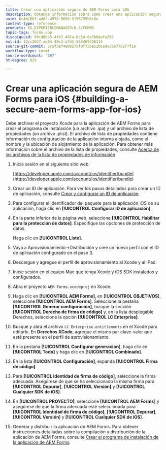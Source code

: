 ```yaml
---
title: Crear una aplicación segura de AEM Forms para iOS
description: Obtenga información sobre cómo crear una aplicación segura de AEM Forms para iOS archivando el proyecto Xcode. Esto crea un instalador (un archivo .ipa) y un archivo de lista de propiedades (un archivo .plist).
uuid: 6c4b160f-4d0c-4976-9609-9196795b6c8e
content-type: reference
products: SG_EXPERIENCEMANAGER/6.5/FORMS
topic-tags: forms-app
discoiquuid: 90cd8ba5-4f47-4074-bc54-6a7bb8afe256
exl-id: 12cc2027-ae94-40c3-a7d1-553469426114
source-git-commit: 6caf3ef4a00275f0f73be52b6a9ccba77d277f1a
workflow-type: tm+mt
source-wordcount: '387'
ht-degree: 92%

---
```


# Crear una aplicación segura de AEM Forms para iOS {#building-a-secure-aem-forms-app-for-ios}

Debe archivar el proyecto Xcode para la aplicación de AEM Forms para crear el programa de instalación (un archivo .ipa) y un archivo de lista de propiedades (un archivo .plist). El archivo de lista de propiedades contiene información de configuración de la aplicación interna alojada, como el nombre y la ubicación de alojamiento de la aplicación. Para obtener más información sobre el archivo de la lista de propiedades, consulte [Acerca de los archivos de la lista de propiedades de información](https://developer.apple.com/library/ios/#documentation/general/Reference/InfoPlistKeyReference/Articles/AboutInformationPropertyListFiles.html).

1. Inicie sesión en el siguiente sitio web:

   [https://developer.apple.com/account/ios/identifier/bundle](https://developer.apple.com/account/ios/identifier/bundle)

1. Crear un ID de aplicación. Para ver los pasos detallados para crear un ID de aplicación, consulte [Crear y configurar un ID de aplicación](https://developer.apple.com/library/ios/documentation/IDEs/Conceptual/AppDistributionGuide/MaintainingProfiles/MaintainingProfiles.html).
1. Para configurar el identificador del paquete para la aplicación iOS de su aplicación, haga clic en **[!UICONTROL Configurar ID de aplicación]**.
1. En la parte inferior de la página web, seleccione **[!UICONTROL Habilitar para la protección de datos]**. Especifique las opciones de protección de datos.

   Haga clic en **[!UICONTROL Listo]**.

1. Vaya a Aprovisionamiento->Distribución y cree un nuevo perfil con el ID de aplicación configurado en el paso 3.
1. Descargue y agregue el perfil de aprovisionamiento al Xcode y al iPad.
1. Inicie sesión en el equipo Mac que tenga Xcode y iOS SDK instalados y configurados.
1. Abra el proyecto `AEM Forms.xcodeproj` en Xcode.
1. Haga clic en **[!UICONTROL AEM Forms]**, en **[!UICONTROL OBJETIVOS]**, seleccione **[!UICONTROL AEM Forms]**. Seleccione la pestaña **[!UICONTROL Generar configuración]**, busque la sección **[!UICONTROL Derecho de firma de código]** y, en la lista desplegable Derechos, seleccione la opción **[!UICONTROL LC Enterprise]**.
1. Busque y abra el archivo `LC Enterprise.entitlements` en el Xcode para editarlo. En **Derechos XCode**, agregue el mismo par clave-valor que está presente en el perfil de aprovisionamiento.
1. En la pestaña **[!UICONTROL Configurar generación]**, haga clic en **[!UICONTROL Todo]** y haga clic en **[!UICONTROL Combinado]**.
1. En la lista **[!UICONTROL Configuración]**, expanda **[!UICONTROL Firma de código]**.
1. Para **[!UICONTROL Identidad de firma de código]**, seleccione la firma adecuada. Asegúrese de que se ha seleccionado la misma firma para **[!UICONTROL Depurar]**, **[!UICONTROL Versión]** y **[!UICONTROL Cualquier SDK de iOS]**.
1. En **[!UICONTROL PROYECTO]**, seleccione **[!UICONTROL AEM Forms]** y asegúrese de que la firma adecuada esté seleccionada para **[!UICONTROL Identidad de firma de código]**, **[!UICONTROL Depurar]**, **[!UICONTROL Versión]** y **[!UICONTROL Cualquier SDK de iOS]**.
1. Generar y distribuir la aplicación de AEM Forms. Para obtener instrucciones detalladas sobre la compilación y distribución de la aplicación de AEM Forms, consulte [Crear el programa de instalación de la aplicación de AEM Forms](setup-xcode-project-build-installer.md#build-the-installer-for-the-mobile-workspace-app).
